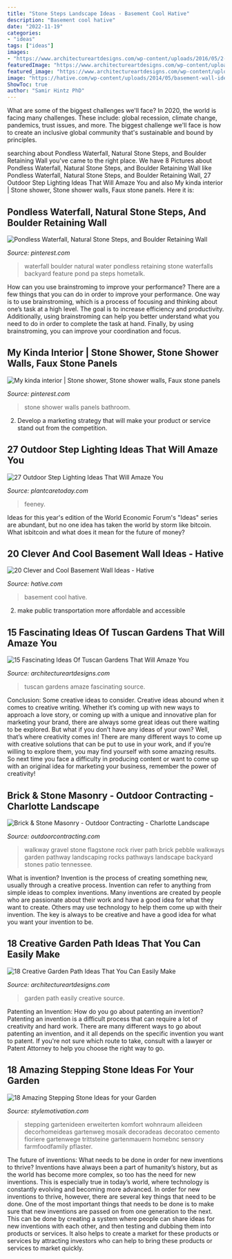 ```yaml
---
title: "Stone Steps Landscape Ideas - Basement Cool Hative"
description: "Basement cool hative"
date: "2022-11-19"
categories:
- "ideas"
tags: ["ideas"]
images:
- "https://www.architectureartdesigns.com/wp-content/uploads/2016/05/2-25.jpg"
featuredImage: "https://www.architectureartdesigns.com/wp-content/uploads/2016/11/4-32.jpg"
featured_image: "https://www.architectureartdesigns.com/wp-content/uploads/2016/11/4-32.jpg"
image: "https://hative.com/wp-content/uploads/2014/05/basement-wall-ideas/14-cool-basement-wall.jpg"
ShowToc: true
author: "Samir Hintz PhD"
---
```



What are some of the biggest challenges we'll face?
In 2020, the world is facing many challenges. These include: global recession, climate change, pandemics, trust issues, and more. The biggest challenge we'll face is how to create an inclusive global community that's sustainable and bound by principles.

	

		
searching about Pondless Waterfall, Natural Stone Steps, and Boulder Retaining Wall you've came to the right place. We have 8 Pictures about Pondless Waterfall, Natural Stone Steps, and Boulder Retaining Wall like Pondless Waterfall, Natural Stone Steps, and Boulder Retaining Wall, 27 Outdoor Step Lighting Ideas That Will Amaze You and also My kinda interior | Stone shower, Stone shower walls, Faux stone panels. Here it is:
		
    
## Pondless Waterfall, Natural Stone Steps, And Boulder Retaining Wall

<img loading=lazy src="https://i.pinimg.com/736x/a3/09/62/a30962edaf9818e013b477a034c12229--garden-pool-garden-water.jpg" onerror="this.onerror=null;this.src='https://tse4.mm.bing.net/th?id=OIP.q0xbyUQkTl0zEP0UymKEfwDYEg&amp;pid=15.1';" alt="Pondless Waterfall, Natural Stone Steps, and Boulder Retaining Wall">

_Source: pinterest.com_

>waterfall boulder natural water pondless retaining stone waterfalls backyard feature pond pa steps hometalk. 

	

How can you use brainstroming to improve your performance?
There are a few things that you can do in order to improve your performance. One way is to use brainstroming, which is a process of focusing and thinking about one’s task at a high level. The goal is to increase efficiency and productivity. Additionally, using brainstroming can help you better understand what you need to do in order to complete the task at hand. Finally, by using brainstroming, you can improve your coordination and focus.

    
## My Kinda Interior | Stone Shower, Stone Shower Walls, Faux Stone Panels

<img loading=lazy src="https://i.pinimg.com/736x/c3/c2/01/c3c201dadec3fdbb2fddf73c3e36b829--bathroom-showers.jpg" onerror="this.onerror=null;this.src='https://tse4.mm.bing.net/th?id=OIP.ge8wkzaekzcrTxc2Rq8oNQAAAA&amp;pid=15.1';" alt="My kinda interior | Stone shower, Stone shower walls, Faux stone panels">

_Source: pinterest.com_

>stone shower walls panels bathroom. 

	

2. Develop a marketing strategy that will make your product or service stand out from the competition.

    
## 27 Outdoor Step Lighting Ideas That Will Amaze You

<img loading=lazy src="https://plantcaretoday.com/wp-content/uploads/DR_Lighting9.jpg" onerror="this.onerror=null;this.src='https://tse1.mm.bing.net/th?id=OIP.OEn1LGOyygR6NOiJ7J3vdwHaJ4&amp;pid=15.1';" alt="27 Outdoor Step Lighting Ideas That Will Amaze You">

_Source: plantcaretoday.com_

>feeney. 

	

Ideas for this year's edition of the World Economic Forum's "Ideas" series are abundant, but no one idea has taken the world by storm like bitcoin. What isbitcoin and what does it mean for the future of money? 

    
## 20 Clever And Cool Basement Wall Ideas - Hative

<img loading=lazy src="https://hative.com/wp-content/uploads/2014/05/basement-wall-ideas/14-cool-basement-wall.jpg" onerror="this.onerror=null;this.src='https://tse2.mm.bing.net/th?id=OIP.Zu_IihuqAV17VjEmXT2JCgHaJ4&amp;pid=15.1';" alt="20 Clever and Cool Basement Wall Ideas - Hative">

_Source: hative.com_

>basement cool hative. 

	

2. make public transportation more affordable and accessible

    
## 15 Fascinating Ideas Of Tuscan Gardens That Will Amaze You

<img loading=lazy src="https://www.architectureartdesigns.com/wp-content/uploads/2016/11/4-32.jpg" onerror="this.onerror=null;this.src='https://tse1.mm.bing.net/th?id=OIP.7IMSMEshI2geLgMEGoWIRgHaJ4&amp;pid=15.1';" alt="15 Fascinating Ideas Of Tuscan Gardens That Will Amaze You">

_Source: architectureartdesigns.com_

>tuscan gardens amaze fascinating source. 

	

Conclusion: Some creative ideas to consider.
Creative ideas abound when it comes to creative writing. Whether it’s coming up with new ways to approach a love story, or coming up with a unique and innovative plan for marketing your brand, there are always some great ideas out there waiting to be explored. But what if you don’t have any ideas of your own? Well, that’s where creativity comes in! There are many different ways to come up with creative solutions that can be put to use in your work, and if you’re willing to explore them, you may find yourself with some amazing results. So next time you face a difficulty in producing content or want to come up with an original idea for marketing your business, remember the power of creativity!

    
## Brick &amp; Stone Masonry - Outdoor Contracting - Charlotte Landscape

<img loading=lazy src="https://outdoorcontracting.com/wp-content/gallery/port-brickstonemasonry/db_mohave_flag_stone_and_tennessee_river_gravel_path_bordered_with_tennessee_medium_stack_fieldstone1.jpg" onerror="this.onerror=null;this.src='https://tse4.mm.bing.net/th?id=OIP.IX5vvhRYboClauMXDnH4xAHaJ4&amp;pid=15.1';" alt="Brick &amp; Stone Masonry - Outdoor Contracting - Charlotte Landscape">

_Source: outdoorcontracting.com_

>walkway gravel stone flagstone rock river path brick pebble walkways garden pathway landscaping rocks pathways landscape backyard stones patio tennessee. 

	

What is invention?
Invention is the process of creating something new, usually through a creative process. Invention can refer to anything from simple ideas to complex inventions. Many inventions are created by people who are passionate about their work and have a good idea for what they want to create. Others may use technology to help them come up with their invention. The key is always to be creative and have a good idea for what you want your invention to be.

    
## 18 Creative Garden Path Ideas That You Can Easily Make

<img loading=lazy src="https://www.architectureartdesigns.com/wp-content/uploads/2016/05/2-25.jpg" onerror="this.onerror=null;this.src='https://tse2.mm.bing.net/th?id=OIP.JMA0TBiPiulqPVyS75_rawHaLI&amp;pid=15.1';" alt="18 Creative Garden Path Ideas That You Can Easily Make">

_Source: architectureartdesigns.com_

>garden path easily creative source. 

	

Patenting an Invention: How do you go about patenting an invention?
Patenting an invention is a difficult process that can require a lot of creativity and hard work. There are many different ways to go about patenting an invention, and it all depends on the specific invention you want to patent. If you're not sure which route to take, consult with a lawyer or Patent Attorney to help you choose the right way to go.

    
## 18 Amazing Stepping Stone Ideas For Your Garden

<img loading=lazy src="https://stylemotivation.com/wp-content/uploads/2020/02/23-stepping-stones-homebnc.jpg" onerror="this.onerror=null;this.src='https://tse2.mm.bing.net/th?id=OIP.38IfA455wWupj3yU8HYCiQHaJ4&amp;pid=15.1';" alt="18 Amazing Stepping Stone Ideas for your Garden">

_Source: stylemotivation.com_

>stepping gartenideen erweiterten komfort wohnraum alleideen decorhomeideas gartenweg mosaik decoradeas decoratoo cemento fioriere gartenwege trittsteine gartenmauern homebnc sensory farmfoodfamily pflaster. 

	

The future of inventions: What needs to be done in order for new inventions to thrive?
Inventions have always been a part of humanity’s history, but as the world has become more complex, so too has the need for new inventions. This is especially true in today’s world, where technology is constantly evolving and becoming more advanced. In order for new inventions to thrive, however, there are several key things that need to be done. 
One of the most important things that needs to be done is to make sure that new inventions are passed on from one generation to the next. This can be done by creating a system where people can share ideas for new inventions with each other, and then testing and dubbing them into products or services. It also helps to create a market for these products or services by attracting investors who can help to bring these products or services to market quickly.

